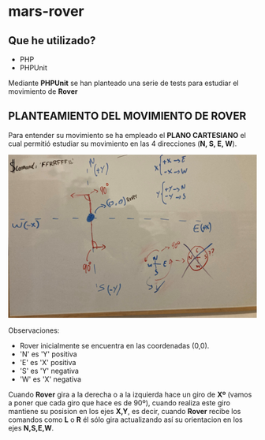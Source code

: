 # mars-rover

## Que he utilizado?

<ul>
    <li>PHP</li>
    <li>PHPUnit</li>
</ul>

Mediante **PHPUnit** se han planteado una serie de tests para estudiar el movimiento de **Rover**

## PLANTEAMIENTO DEL MOVIMIENTO DE ROVER

Para entender su movimiento se ha empleado el **PLANO CARTESIANO** el cual permitió estudiar su movimiento en las 4 direcciones (**N, S, E, W**).

![](planocartesiano.jpg)

Observaciones:
<ul>
    <li>Rover inicialmente se encuentra en las coordenadas (0,0).</li>
    <li>'N' es 'Y' positiva</li>
    <li>'E' es 'X' positiva</li>
    <li>'S' es 'Y' negativa</li>
    <li>'W' es 'X' negativa</li>
</ul>


Cuando **Rover** gira a la derecha o a la izquierda hace un giro de **Xº** (vamos a poner que cada giro que hace es de 90º), cuando realiza este giro mantiene su posision en los ejes **X,Y**, es decir, cuando **Rover** recibe los comandos como **L** o **R** él sólo gira actualizando así su orientacion en los ejes **N,S,E,W**.